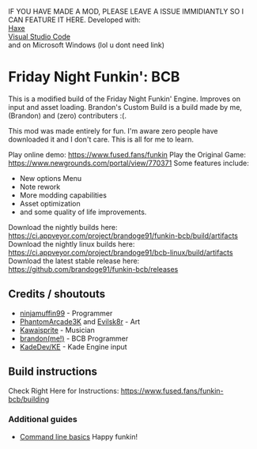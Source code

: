 IF YOU HAVE MADE A MOD, PLEASE LEAVE A ISSUE IMMIDIANTLY SO I CAN FEATURE IT HERE.
Developed with:  
[Haxe](https://haxe.org)  
[Visual Studio Code](https://code.visualstudio.com)  
and on Microsoft Windows (lol u dont need link)
# Friday Night Funkin': BCB

This is a modified build of the Friday Night Funkin' Engine. Improves on input and asset loading.
Brandon's Custom Build is a build made by me, (Brandon) and (zero) contributers :(.  
  
This mod was made entirely for fun. I'm aware zero people have downloaded it and I don't care. This is all for me to learn.


Play online demo: https://www.fused.fans/funkin
Play the Original Game: https://www.newgrounds.com/portal/view/770371
Some features include:
- New options Menu
- Note rework
- More modding capabilities
- Asset optimization
- and some quality of life improvements.

Download the nightly builds here: https://ci.appveyor.com/project/brandoge91/funkin-bcb/build/artifacts
Download the nightly linux builds here: https://ci.appveyor.com/project/brandoge91/bcb-linux/build/artifacts
Download the latest stable release here: https://github.com/brandoge91/funkin-bcb/releases

## Credits / shoutouts  

- [ninjamuffin99](https://twitter.com/ninja_muffin99) - Programmer  
- [PhantomArcade3K](https://twitter.com/phantomarcade3k) and [Evilsk8r](https://twitter.com/evilsk8r) - Art  
- [Kawaisprite](https://twitter.com/kawaisprite) - Musician  
- [brandon(me!)](https://www.fused.fans) - BCB Programmer  
- [KadeDev/KE](https://github.com/kadedev/) - Kade Engine input


## Build instructions
Check Right Here for Instructions: https://www.fused.fans/funkin-bcb/building
### Additional guides

- [Command line basics](https://ninjamuffin99.newgrounds.com/news/post/1090480)
Happy funkin!
